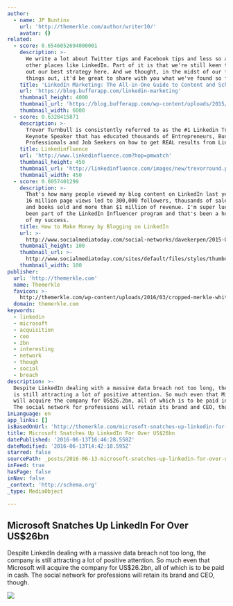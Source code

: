 ```yaml
---
author:
  - name: JP Buntinx
    url: 'http://themerkle.com/author/writer10/'
    avatar: {}
related:
  - score: 0.6546052694000001
    description: >-
      We write a lot about Twitter tips and Facebook tips and less so about
      other places like LinkedIn. Part of it is that we're still keen to figure
      out our best strategy here. And we thought, in the midst of our figuring
      things out, it'd be great to share with you what we've found so far!
    title: 'LinkedIn Marketing: The All-in-One Guide to Content and Scheduling'
    url: 'https://blog.bufferapp.com/linkedin-marketing'
    thumbnail_height: 4000
    thumbnail_url: 'https://blog.bufferapp.com/wp-content/uploads/2015/07/Starry-Night.jpeg'
    thumbnail_width: 6000
  - score: 0.6328415871
    description: >-
      Trevor Turnbull is consistently referred to as the #1 Linkedin Trainer and
      Keynote Speaker that has educated thousands of Entrepreneurs, Business
      Professionals and Job Seekers on how to get REAL results from LinkedIn.
    title: Linkedinfluence
    url: 'http://www.linkedinfluence.com?hop=pmwatch'
    thumbnail_height: 450
    thumbnail_url: 'http://linkedinfluence.com/images/new/trevorround.png'
    thumbnail_width: 450
  - score: 0.6057401299
    description: >-
      That's how many people viewed my blog content on LinkedIn last year. Those
      16 million page views led to 300,000 followers, thousands of sales leads
      and books sold and more than $1 million of revenue. I'm super lucky. I've
      been part of the LinkedIn Influencer program and that's been a huge part
      of my success.
    title: How to Make Money by Blogging on LinkedIn
    url: >-
      http://www.socialmediatoday.com/social-networks/davekerpen/2015-07-27/how-make-money-blogging-linkedin
    thumbnail_height: 100
    thumbnail_url: >-
      http://www.socialmediatoday.com/sites/default/files/styles/thumbnail/public/post_main_images/likeable.jpg?itok=ZgLUPdqV
    thumbnail_width: 100
publisher:
  url: 'http://themerkle.com'
  name: Themerkle
  favicon: >-
    http://themerkle.com/wp-content/uploads/2016/03/cropped-merkle-white-1-192x192.png
  domain: themerkle.com
keywords:
  - linkedin
  - microsoft
  - acquisition
  - ceo
  - 2bn
  - interesting
  - network
  - though
  - social
  - breach
description: >-
  Despite LinkedIn dealing with a massive data breach not too long, the company
  is still attracting a lot of positive attention. So much even that Microsoft
  will acquire the company for US$26.2bn, all of which is to be paid in cash.
  The social network for professions will retain its brand and CEO, though.
inLanguage: en
app_links: []
isBasedOnUrl: 'http://themerkle.com/microsoft-snatches-up-linkedin-for-over-us26bn/'
title: Microsoft Snatches Up LinkedIn For Over US$26bn
datePublished: '2016-06-13T16:46:28.558Z'
dateModified: '2016-06-13T14:42:18.595Z'
starred: false
sourcePath: _posts/2016-06-13-microsoft-snatches-up-linkedin-for-over-usdollar26bn.md
inFeed: true
hasPage: false
inNav: false
_context: 'http://schema.org'
_type: MediaObject

---
```

<article style=""><h1>Microsoft Snatches Up LinkedIn For Over US$26bn</h1><p>Despite LinkedIn dealing with a massive data breach not too long, the company is still attracting a lot of positive attention. So much even that Microsoft will acquire the company for US$26.2bn, all of which is to be paid in cash. The social network for professions will retain its brand and CEO, though.</p><img src="http://themerkle.com/wp-content/uploads/2016/06/LinkedIN.jpg" /></article>